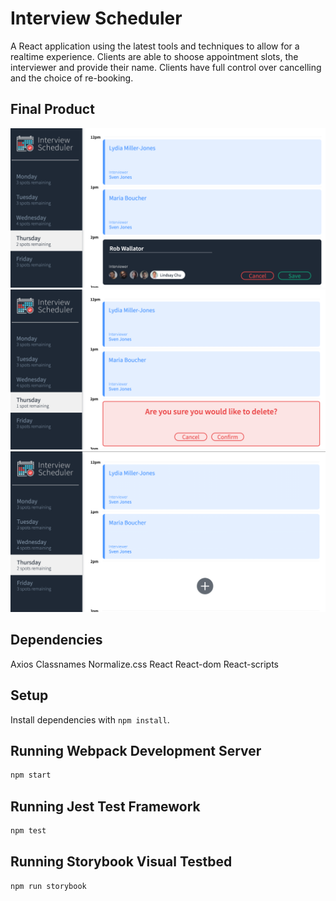 # Interview Scheduler
A React application using the latest tools and techniques to allow for a realtime 
experience.  Clients are able to shoose appointment slots, the interviewer and provide their name. 
Clients have full control over cancelling and the choice of re-booking.

## Final Product

!["Booking View"](https://github.com/88Navistar/scheduler/blob/master/docs/bookingnew.png?raw=true)
!["Cancel View"](https://github.com/88Navistar/scheduler/blob/master/docs/cancellingyou.png?raw=true)
!["Standard View"](https://github.com/88Navistar/scheduler/blob/master/docs/standardview.png?raw=true)

## Dependencies
Axios
Classnames
Normalize.css
React
React-dom
React-scripts

## Setup

Install dependencies with `npm install`.

## Running Webpack Development Server

```sh
npm start
```

## Running Jest Test Framework

```sh
npm test
```

## Running Storybook Visual Testbed

```sh
npm run storybook
```
